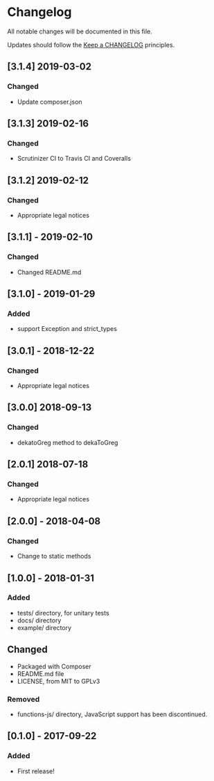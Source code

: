 # Changelog

All notable changes will be documented in this file.

Updates should follow the [Keep a CHANGELOG](http://keepachangelog.com/) principles.

## [3.1.4] 2019-03-02
### Changed
- Update composer.json

## [3.1.3] 2019-02-16
### Changed
- Scrutinizer CI to Travis CI and Coveralls

## [3.1.2] 2019-02-12
### Changed
- Appropriate legal notices

## [3.1.1] - 2019-02-10
### Changed
- Changed README.md

## [3.1.0] - 2019-01-29
### Added
- support Exception and strict_types

## [3.0.1] - 2018-12-22
### Changed
- Appropriate legal notices

## [3.0.0] 2018-09-13
### Changed
- dekatoGreg method to dekaToGreg

## [2.0.1] 2018-07-18
### Changed
- Appropriate legal notices

## [2.0.0] - 2018-04-08
### Changed
- Change to static methods

## [1.0.0] - 2018-01-31
### Added
- tests/ directory, for unitary tests
- docs/ directory
- example/ directory

## Changed
- Packaged with Composer
- README.md file
- LICENSE, from MIT to GPLv3

### Removed
- functions-js/ directory, JavaScript support has been discontinued.

## [0.1.0] - 2017-09-22
### Added
- First release!
